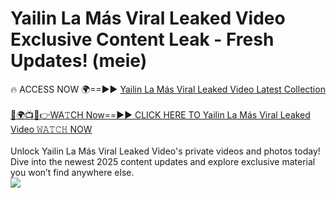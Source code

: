 # Yailin La Más Viral Leaked Video Exclusive Content Leak - Fresh Updates! (meie)

🔥 ACCESS NOW 🌍==►► <a href="https://tinyurl.com/kvy9nzfs" rel="nofollow">Yailin La Más Viral Leaked Video Latest Collection</a>
<br><br>
[🔴🌍📺📱👉WA𝚃CH Now==►► CLICK HERE TO Yailin La Más Viral Leaked Video 𝚆𝙰𝚃𝙲𝙷 NOW](https://tinyurl.com/kvy9nzfs)
<br><br>
Unlock Yailin La Más Viral Leaked Video's private videos and photos today! Dive into the newest 2025 content updates and explore exclusive material you won’t find anywhere else.
<br>
<a href="https://tinyurl.com/kvy9nzfs" rel="nofollow" data-target="animated-image.originalLink"><img src="https://camo.githubusercontent.com/8a4f000d20f83aca3bf7ec5f350d767afa0574a8a352519fd8cfa583a6f93a33/68747470733a2f2f692e696d6775722e636f6d2f644a486b345a712e676966" data-canonical-src="https://i.imgur.com/dJHk4Zq.gif" style="max-width: 100%; display: inline-block;" data-target="animated-image.originalImage"></a>
<br>
